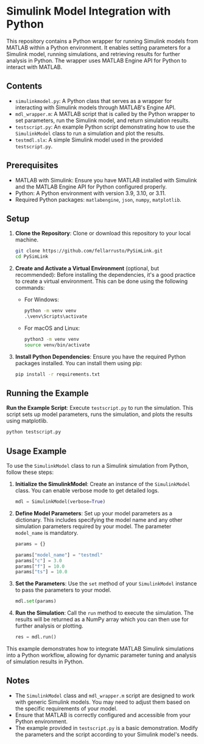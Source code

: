 
# Simulink Model Integration with Python

This repository contains a Python wrapper for running Simulink models from MATLAB within a Python environment. It enables setting parameters for a Simulink model, running simulations, and retrieving results for further analysis in Python. The wrapper uses MATLAB Engine API for Python to interact with MATLAB.

## Contents

- `simulinkmodel.py`: A Python class that serves as a wrapper for interacting with Simulink models through MATLAB's Engine API.
- `mdl_wrapper.m`: A MATLAB script that is called by the Python wrapper to set parameters, run the Simulink model, and return simulation results.
- `testscript.py`: An example Python script demonstrating how to use the `SimulinkModel` class to run a simulation and plot the results.
- `testmdl.slx`: A simple Simulink model used in the provided `testscript.py`.

## Prerequisites

- MATLAB with Simulink: Ensure you have MATLAB installed with Simulink and the MATLAB Engine API for Python configured properly.
- Python: A Python environment with version 3.9, 3.10, or 3.11.
- Required Python packages: `matlabengine`, `json`, `numpy`, `matplotlib`.

## Setup

1. **Clone the Repository**: Clone or download this repository to your local machine.

   ```bash
   git clone https://github.com/fellarrusto/PySimLink.git
   cd PySimLink
   ```

2. **Create and Activate a Virtual Environment** (optional, but recommended): Before installing the dependencies, it's a good practice to create a virtual environment. This can be done using the following commands:

   - For Windows:
     ```cmd
     python -m venv venv
     .\venv\Scripts\activate
     ```

   - For macOS and Linux:
     ```bash
     python3 -m venv venv
     source venv/bin/activate
     ```


3. **Install Python Dependencies**: Ensure you have the required Python packages installed. You can install them using pip:

   ```bash
   pip install -r requirements.txt
   ```

## Running the Example

**Run the Example Script**: Execute `testscript.py` to run the simulation. This script sets up model parameters, runs the simulation, and plots the results using matplotlib.

   ```bash
   python testscript.py
   ```

## Usage Example

To use the `SimulinkModel` class to run a Simulink simulation from Python, follow these steps:

1. **Initialize the SimulinkModel**: Create an instance of the `SimulinkModel` class. You can enable verbose mode to get detailed logs.

    ```python
    mdl = SimulinkModel(verbose=True)
    ```

2. **Define Model Parameters**: Set up your model parameters as a dictionary. This includes specifying the model name and any other simulation parameters required by your model. The parameter `model_name` is mandatory.

    ```python
    params = {}

    params["model_name"] = "testmdl"
    params["c"] = 3.0
    params["f"] = 10.0
    params["ts"] = 10.0
    ```

3. **Set the Parameters**: Use the `set` method of your `SimulinkModel` instance to pass the parameters to your model.

    ```python
    mdl.set(params)
    ```

4. **Run the Simulation**: Call the `run` method to execute the simulation. The results will be returned as a NumPy array which you can then use for further analysis or plotting.

    ```python
    res = mdl.run()
    ```

This example demonstrates how to integrate MATLAB Simulink simulations into a Python workflow, allowing for dynamic parameter tuning and analysis of simulation results in Python.

## Notes

- The `SimulinkModel` class and `mdl_wrapper.m` script are designed to work with generic Simulink models. You may need to adjust them based on the specific requirements of your model.
- Ensure that MATLAB is correctly configured and accessible from your Python environment.
- The example provided in `testscript.py` is a basic demonstration. Modify the parameters and the script according to your Simulink model's needs.

